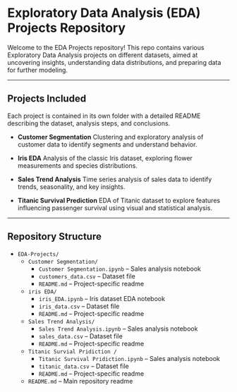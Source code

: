 # Exploratory Data Analysis (EDA) Projects Repository

Welcome to the EDA Projects repository! This repo contains various Exploratory Data Analysis projects on different datasets, aimed at uncovering insights, understanding data distributions, and preparing data for further modeling.

---

## Projects Included

Each project is contained in its own folder with a detailed README describing the dataset, analysis steps, and conclusions.

- **Customer Segmentation**
   Clustering and exploratory analysis of customer data to identify segments and understand behavior.

- **Iris EDA**
  Analysis of the classic Iris dataset, exploring flower measurements and species distributions.

- **Sales Trend Analysis**
  Time series analysis of sales data to identify trends, seasonality, and key insights.
 
- **Titanic Survival Prediction**
   EDA of Titanic dataset to explore features influencing passenger survival using visual and statistical analysis.
  
---

## Repository Structure

 
- `EDA-Projects/`
  - `Customer Segmentation/`
    - `Customer Segmentation.ipynb` – Sales analysis notebook
    - `customers_data.csv` – Dataset file
    - `README.md` – Project-specific readme
  - `iris EDA/`
    - `iris_EDA.ipynb` – Iris dataset EDA notebook
    - `iris_data.csv` – Dataset file
    - `README.md` – Project-specific readme
  - `Sales Trend Analysis/`
    - `Sales Trend Analysis.ipynb` – Sales analysis notebook
    - `sales_data.csv` – Dataset file
    - `README.md` – Project-specific readme
  - `Titanic Survial Pridiction /`
    - `Titanic Survival Pridiction.ipynb` – Sales analysis notebook
    - `titanic_data.csv` – Dataset file
    - `README.md` – Project-specific readme
  - `README.md` – Main repository readme


